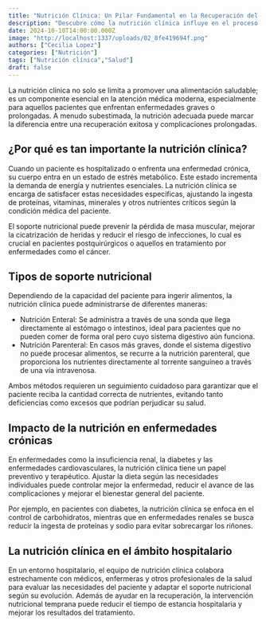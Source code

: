 ```yaml
---
title: "Nutrición Clínica: Un Pilar Fundamental en la Recuperación del Paciente"
description: "Descubre cómo la nutrición clínica influye en el proceso de recuperación de los pacientes hospitalizados y crónicos."
date: 2024-10-10T14:00:00.000Z
image: "http://localhost:1337/uploads/02_8fe419694f.png"
authors: ["Cecilia Lopez"]
categories: ["Nutrición"]
tags: ["Nutrición clínica","Salud"]
draft: false
---
```


La nutrición clínica no solo se limita a promover una alimentación saludable; es un componente esencial en la atención médica moderna, especialmente para aquellos pacientes que enfrentan enfermedades graves o prolongadas. A menudo subestimada, la nutrición adecuada puede marcar la diferencia entre una recuperación exitosa y complicaciones prolongadas.

## ¿Por qué es tan importante la nutrición clínica?

Cuando un paciente es hospitalizado o enfrenta una enfermedad crónica, su cuerpo entra en un estado de estrés metabólico. Este estado incrementa la demanda de energía y nutrientes esenciales. La nutrición clínica se encarga de satisfacer estas necesidades específicas, ajustando la ingesta de proteínas, vitaminas, minerales y otros nutrientes críticos según la condición médica del paciente.

El soporte nutricional puede prevenir la pérdida de masa muscular, mejorar la cicatrización de heridas y reducir el riesgo de infecciones, lo cual es crucial en pacientes postquirúrgicos o aquellos en tratamiento por enfermedades como el cáncer.

## Tipos de soporte nutricional

Dependiendo de la capacidad del paciente para ingerir alimentos, la nutrición clínica puede administrarse de diferentes maneras:

- Nutrición Enteral: Se administra a través de una sonda que llega directamente al estómago o intestinos, ideal para pacientes que no pueden comer de forma oral pero cuyo sistema digestivo aún funciona.
- Nutrición Parenteral: En casos más graves, donde el sistema digestivo no puede procesar alimentos, se recurre a la nutrición parenteral, que proporciona los nutrientes directamente al torrente sanguíneo a través de una vía intravenosa.

Ambos métodos requieren un seguimiento cuidadoso para garantizar que el paciente reciba la cantidad correcta de nutrientes, evitando tanto deficiencias como excesos que podrían perjudicar su salud.

## Impacto de la nutrición en enfermedades crónicas

En enfermedades como la insuficiencia renal, la diabetes y las enfermedades cardiovasculares, la nutrición clínica tiene un papel preventivo y terapéutico. Ajustar la dieta según las necesidades individuales puede controlar mejor la enfermedad, reducir el avance de las complicaciones y mejorar el bienestar general del paciente.

Por ejemplo, en pacientes con diabetes, la nutrición clínica se enfoca en el control de carbohidratos, mientras que en enfermedades renales se busca reducir la ingesta de proteínas y sodio para evitar sobrecargar los riñones.

## La nutrición clínica en el ámbito hospitalario

En un entorno hospitalario, el equipo de nutrición clínica colabora estrechamente con médicos, enfermeras y otros profesionales de la salud para evaluar las necesidades del paciente y adaptar el soporte nutricional según su evolución. Además de ayudar en la recuperación, la intervención nutricional temprana puede reducir el tiempo de estancia hospitalaria y mejorar los resultados del tratamiento.
